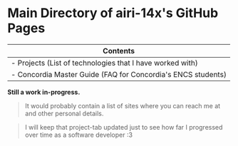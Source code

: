 # Main Directory of airi-14x's GitHub Pages

| Contents |
| ------ |
|- Projects (List of technologies that I have worked with)|
|- Concordia Master Guide (FAQ for Concordia's ENCS students)|


**Still a work in-progress.**
> It would probably contain a list of sites where you can reach me at and other personal details.

> I will keep that project-tab updated just to see how far I progressed over time as a software developer :3
